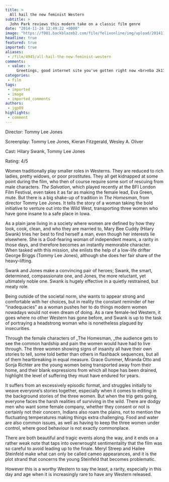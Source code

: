 ```yaml
---
title: >
  All hail the new feminist Western
subtitle: >
  John Park reviews this modern take on a classic film genre
date: "2014-11-24 12:49:22 +0000"
image: "https://f001.backblazeb2.com/file/felixonline/img/upload/201411241249-ps3110-the-homesman-cmyk.jpg"
headline: true
featured: true
imported: true
aliases:
 - /film/4945/all-hail-the-new-feminist-western
comments:
 - value: >
     Greetings, good internet site you've gotten right now <br>nba 2k17 coins http://www.latinadream.com/member/blog_post_view.php?postId=19219
categories:
 - film
tags:
 - imported
 - image
 - imported_comments
authors:
 - jgp09
highlights:
 - comment
---
```


Director: Tommy Lee Jones

Screenplay: Tommy Lee Jones, Kieran Fitzgerald, Wesley A. Oliver

Cast: Hilary Swank, Tommy Lee Jones

Rating: 4/5

Women traditionally play smaller roles in Westerns. They are reduced to rich ladies, pretty widows, or poor prostitutes. They all get kidnapped at some point during the film, who then of course require some sort of rescuing from male characters. _The Salvation_, which played recently at the BFI London Film Festival, even takes it as far as making the female lead, Eva Green, mute. But there is a big shake-up of tradition in _The Homesman_, from director Tommy Lee Jones. It tells the story of a woman taking the bold initiative to venture out into the Wild West, transporting three women who have gone insane to a safe place in Iowa.

As a plain jane living in a society where women are defined by how they look, cook, clean, and who they are married to, Mary Bee Cuddy (Hilary Swank) tries her best to find herself a man, even though her interests lie elsewhere. She is a God-fearing woman of independent means, a rarity in those days, and therefore becomes an instantly memorable character. When tasked with this mission, she enlists the help of a low-life drifter George Briggs (Tommy Lee Jones), although she does her fair share of the heavy-lifting.

Swank and Jones make a convincing pair of heroes; Swank, the smart, determined, compassionate one, and Jones, the more reluctant, yet ultimately noble one. Swank is hugely effective in a quietly restrained, but meaty role.

Being outside of the societal norm, she wants to appear strong and comfortable with her choices, but in reality the constant reminder of her “inadequacies” as a woman pushes her to do things modern women nowadays would not even dream of doing. As a rare female-led Western, it goes where no other Western has gone before, and Swank is up to the task of portraying a headstrong woman who is nonetheless plagued by insecurities.

Through the female characters of _The Homesman, _the audience gets to see the common hardship and pain the women would have had to live through. The three women showing signs of insanity all have their own stories to tell, some told better than others in flashback sequences, but all of them heartbreaking in equal measure. Grace Gummer, Miranda Otto and Sonja Richter are the young women being transported away from their home, and their blank expressions from which all hope has been drained, highlight the level of suffering they must have endured for years.

It suffers from an excessively episodic format, and struggles initially to weave everyone’s stories together, especially when it comes to editing in the background stories of the three women. But when the trip gets going, everyone faces the harsh realities of surviving in the wild. There are dodgy men who want some female company, whether they consent or not is certainly not their concern, Indians also roam the plains, not to mention the fluctuating temperatures making things extra challenging. Food and water are also common issues, as well as having to keep the three women under control, where good behaviour is not exactly commonplace.

There are both beautiful and tragic events along the way, and it ends on a rather weak note that taps into overwrought sentimentality that the film was so careful to avoid leading up to the finale. Meryl Streep and Hailee Steinfeld make what can only be called cameo appearances, and it is the plot strand that concerns the young Steinfeld that becomes problematic.

However this is a worthy Western to say the least, a rarity, especially in this day and age when it is increasingly rare to have any Western released.
